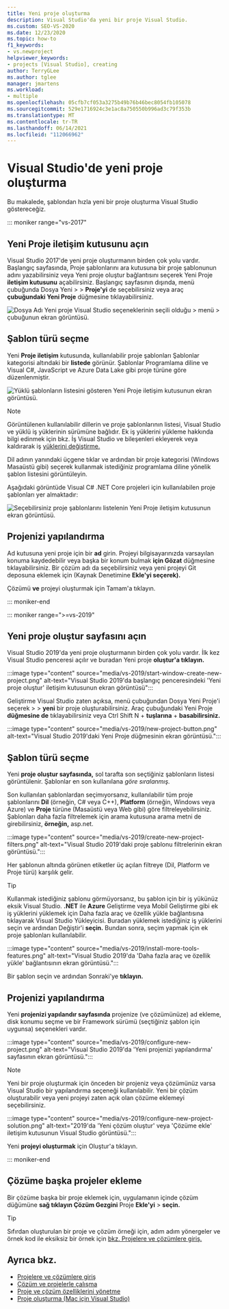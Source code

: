 ```yaml
---
title: Yeni proje oluşturma
description: Visual Studio'da yeni bir proje Visual Studio.
ms.custom: SEO-VS-2020
ms.date: 12/23/2020
ms.topic: how-to
f1_keywords:
- vs.newproject
helpviewer_keywords:
- projects [Visual Studio], creating
author: TerryGLee
ms.author: tglee
manager: jmartens
ms.workload:
- multiple
ms.openlocfilehash: 05cfb7cf053a3275b49b76b46bec8054fb105078
ms.sourcegitcommit: 529e1716924c3e1ac8a750550b996ad3c79f353b
ms.translationtype: MT
ms.contentlocale: tr-TR
ms.lasthandoff: 06/14/2021
ms.locfileid: "112066962"
---
```

# <a name="create-a-new-project-in-visual-studio"></a>Visual Studio'de yeni proje oluşturma

Bu makalede, şablondan hızla yeni bir proje oluşturma Visual Studio göstereceğiz.

::: moniker range="vs-2017"

## <a name="open-the-new-project-dialog"></a>Yeni Proje iletişim kutusunu açın

Visual Studio 2017'de yeni proje oluşturmanın birden çok yolu vardır. Başlangıç sayfasında, Proje şablonlarını ara kutusuna bir proje  şablonunun adını yazabilirsiniz  veya Yeni proje oluştur bağlantısını seçerek Yeni Proje **iletişim kutusunu** açabilirsiniz. Başlangıç sayfasının dışında, menü çubuğunda Dosya Yeni  >    >  **Proje'yi** de seçebilirsiniz veya araç **çubuğundaki Yeni Proje** düğmesine tıklayabilirsiniz.

![Dosya Adı Yeni proje Visual Studio seçeneklerinin seçili olduğu > menü > çubuğunun ekran görüntüsü.](./media/vside-newproject1.png)

## <a name="select-a-template-type"></a>Şablon türü seçme

Yeni **Proje iletişim** kutusunda, kullanılabilir proje şablonları Şablonlar kategorisi altındaki bir **listede** görünür. Şablonlar Programlama diline ve Visual C#, JavaScript ve Azure Data Lake gibi proje türüne göre düzenlenmiştir.

![Yüklü şablonların listesini gösteren Yeni Proje iletişim kutusunun ekran görüntüsü.](./media/vside-newproject-templates-list.png)

> [!NOTE]
> Görüntülenen kullanılabilir dillerin ve proje şablonlarının listesi, Visual Studio ve yüklü iş yüklerinin sürümüne bağlıdır. Ek iş yüklerini yükleme hakkında bilgi edinmek için bkz. İş Visual Studio ve bileşenleri ekleyerek veya kaldırarak iş [yüklerini değiştirme.](../install/modify-visual-studio.md)

Dil adının yanındaki üçgene tıklar ve ardından bir proje kategorisi (Windows Masaüstü gibi) seçerek kullanmak istediğiniz programlama diline yönelik şablon listesini görüntüleyin.

Aşağıdaki görüntüde Visual C# .NET Core projeleri için kullanılabilen proje şablonları yer almaktadır:

![Seçebilirsiniz proje şablonlarını listelenin Yeni Proje iletişim kutusunun ekran görüntüsü.](./media/new-project-dialog-net-core.png)

## <a name="configure-your-project"></a>Projenizi yapılandırma

Ad kutusuna yeni proje için bir **ad** girin. Projeyi bilgisayarınızda varsayılan konuma kaydedebilir veya başka bir konum bulmak **için Gözat** düğmesine tıklayabilirsiniz. Bir çözüm adı da seçebilirsiniz veya yeni projeyi Git deposuna eklemek için (Kaynak Denetimine **Ekle'yi seçerek).**

Çözümü **ve** projeyi oluşturmak için Tamam'a tıklayın.

::: moniker-end

::: moniker range=">=vs-2019"

## <a name="open-the-create-a-new-project-page"></a>Yeni proje oluştur sayfasını açın

Visual Studio 2019'da yeni proje oluşturmanın birden çok yolu vardır. İlk kez Visual Studio penceresi açılır ve buradan Yeni proje **oluştur'a tıklayın.**

:::image type="content" source="media/vs-2019/start-window-create-new-project.png" alt-text="Visual Studio 2019'da başlangıç penceresindeki 'Yeni proje oluştur' iletişim kutusunun ekran görüntüsü":::

Geliştirme Visual Studio zaten açıksa, menü çubuğundan Dosya Yeni Proje'i seçerek  >    >  **yeni** bir proje oluşturabilirsiniz. Araç çubuğundaki Yeni Proje **düğmesine de** tıklayabilirsiniz veya Ctrl Shift N  + **tuşlarına** + **basabilirsiniz.**

:::image type="content" source="media/vs-2019/new-project-button.png" alt-text="Visual Studio 2019'daki Yeni Proje düğmesinin ekran görüntüsü.":::

## <a name="select-a-template-type"></a>Şablon türü seçme

Yeni **proje oluştur sayfasında,** sol tarafta son seçtiğiniz şablonların listesi görüntülenir. Şablonlar en son kullanılana *göre sıralanmış.*

Son kullanılan şablonlardan seçimıyorsanız, kullanılabilir tüm proje şablonlarını **Dil** (örneğin, C# veya C++), **Platform** (örneğin, Windows veya Azure) ve **Proje** türüne (Masaüstü veya Web gibi) göre filtreleyebilirsiniz. Şablonları daha fazla filtrelemek için arama kutusuna arama metni de girebilirsiniz, **örneğin,** asp.net.

:::image type="content" source="media/vs-2019/create-new-project-filters.png" alt-text="Visual Studio 2019'daki proje şablonu filtrelerinin ekran görüntüsü.":::

Her şablonun altında görünen etiketler üç açılan filtreye (Dil, Platform ve Proje türü) karşılık gelir.

> [!TIP]
> Kullanmak istediğiniz şablonu görmüyorsanız, bu şablon için bir iş yükünüz eksik Visual Studio. **.NET** ile **Azure** Geliştirme veya Mobil Geliştirme gibi ek iş  yüklerini yüklemek için Daha fazla araç ve özellik yükle bağlantısına tıklayarak Visual Studio Yükleyicisi. Buradan yüklemek istediğiniz iş yüklerini seçin ve ardından Değiştir'i **seçin.** Bundan sonra, seçim yapmak için ek proje şablonları kullanılabilir.
>
> :::image type="content" source="media/vs-2019/install-more-tools-features.png" alt-text="Visual Studio 2019'da 'Daha fazla araç ve özellik yükle' bağlantısının ekran görüntüsü.":::

Bir şablon seçin ve ardından Sonraki'ye **tıklayın.**

## <a name="configure-your-project"></a>Projenizi yapılandırma

Yeni **projenizi yapılandır sayfasında** projenize (ve çözümünüze) ad ekleme, disk konumu seçme ve bir Framework sürümü (seçtiğiniz şablon için uygunsa) seçenekleri vardır.

:::image type="content" source="media/vs-2019/configure-new-project.png" alt-text="Visual Studio 2019'da 'Yeni projenizi yapılandırma' sayfasının ekran görüntüsü.":::

> [!NOTE]
> Yeni bir proje oluşturmak için önceden bir projeniz veya çözümünüz varsa Visual Studio bir yapılandırma seçeneği kullanılabilir. Yeni bir çözüm oluşturabilir veya yeni projeyi zaten açık olan çözüme eklemeyi seçebilirsiniz.
>
> :::image type="content" source="media/vs-2019/configure-new-project-solution.png" alt-text="2019'da 'Yeni çözüm oluştur' veya 'Çözüme ekle' iletişim kutusunun Visual Studio görüntüsü.":::

Yeni **projeyi oluşturmak** için Oluştur'a tıklayın.

::: moniker-end

## <a name="add-additional-projects-to-a-solution"></a>Çözüme başka projeler ekleme

Bir çözüme başka bir proje eklemek için, uygulamanın içinde çözüm düğümüne **sağ tıklayın Çözüm Gezgini** Proje **Ekle'yi**  >  **seçin.**

> [!TIP]
> Sıfırdan oluşturulan bir proje ve çözüm örneği için, adım adım yönergeler ve örnek kod ile eksiksiz bir örnek için [bkz. Projelere ve çözümlere giriş.](../get-started/tutorial-projects-solutions.md)

## <a name="see-also"></a>Ayrıca bkz.

- [Projelere ve çözümlere giriş](../get-started/tutorial-projects-solutions.md)
- [Çözüm ve projelerle çalışma](creating-solutions-and-projects.md)
- [Proje ve çözüm özelliklerini yönetme](managing-project-and-solution-properties.md)
- [Proje oluşturma (Mac için Visual Studio)](/visualstudio/mac/create-new-projects)
